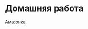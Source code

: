 # Домашняя работа

[Амазонка](https://annonemo.github.io/glo_homework_amazonka/glo_maket.html "Сайт Амазонка")
